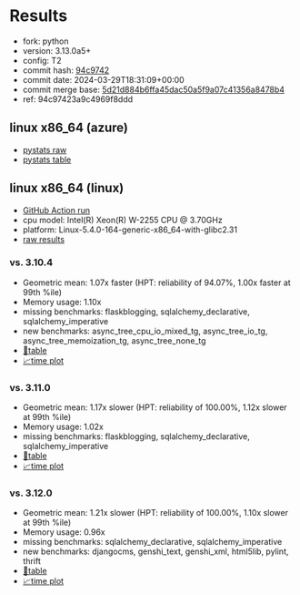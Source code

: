 # Results

- fork: python
- version: 3.13.0a5+
- config: T2
- commit hash: [94c9742](https://github.com/python/cpython/commit/94c9742)
- commit date: 2024-03-29T18:31:09+00:00
- commit merge base: [5d21d884b6ffa45dac50a5f9a07c41356a8478b4](https://github.com/python/cpython/commit/5d21d884b6ffa45dac50a5f9a07c41356a8478b4)
- ref: 94c97423a9c4969f8ddd

## linux x86_64 (azure)

- [pystats raw](bm-20240329-azure-x86_64-python-94c97423a9c4969f8ddd-3.13.0a5%2B-94c9742-pystats.json)
- [pystats table](bm-20240329-azure-x86_64-python-94c97423a9c4969f8ddd-3.13.0a5%2B-94c9742-pystats.md)

## linux x86_64 (linux)

- [GitHub Action run](https://github.com/faster-cpython/benchmarking/actions/runs/8485733184)
- cpu model: Intel(R) Xeon(R) W-2255 CPU @ 3.70GHz
- platform: Linux-5.4.0-164-generic-x86_64-with-glibc2.31
- [raw results](bm-20240329-linux-x86_64-python-94c97423a9c4969f8ddd-3.13.0a5%2B-94c9742.json)

### vs. 3.10.4

- Geometric mean: 1.07x faster (HPT: reliability of 94.07%, 1.00x faster at 99th %ile)
- Memory usage: 1.10x
- missing benchmarks: flaskblogging, sqlalchemy_declarative, sqlalchemy_imperative
- new benchmarks: async_tree_cpu_io_mixed_tg, async_tree_io_tg, async_tree_memoization_tg, async_tree_none_tg
- [📄table](bm-20240329-linux-x86_64-python-94c97423a9c4969f8ddd-3.13.0a5%2B-94c9742-vs-3.10.4.md)
- [📈time plot](bm-20240329-linux-x86_64-python-94c97423a9c4969f8ddd-3.13.0a5%2B-94c9742-vs-3.10.4.png)

### vs. 3.11.0

- Geometric mean: 1.17x slower (HPT: reliability of 100.00%, 1.12x slower at 99th %ile)
- Memory usage: 1.02x
- missing benchmarks: flaskblogging, sqlalchemy_declarative, sqlalchemy_imperative
- [📄table](bm-20240329-linux-x86_64-python-94c97423a9c4969f8ddd-3.13.0a5%2B-94c9742-vs-3.11.0.md)
- [📈time plot](bm-20240329-linux-x86_64-python-94c97423a9c4969f8ddd-3.13.0a5%2B-94c9742-vs-3.11.0.png)

### vs. 3.12.0

- Geometric mean: 1.21x slower (HPT: reliability of 100.00%, 1.10x slower at 99th %ile)
- Memory usage: 0.96x
- missing benchmarks: sqlalchemy_declarative, sqlalchemy_imperative
- new benchmarks: djangocms, genshi_text, genshi_xml, html5lib, pylint, thrift
- [📄table](bm-20240329-linux-x86_64-python-94c97423a9c4969f8ddd-3.13.0a5%2B-94c9742-vs-3.12.0.md)
- [📈time plot](bm-20240329-linux-x86_64-python-94c97423a9c4969f8ddd-3.13.0a5%2B-94c9742-vs-3.12.0.png)

